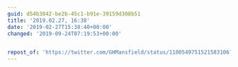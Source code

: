 ```yaml
---
guid: d54b3842-be2b-45c1-b91e-39159d308b51
title: '2019.02.27, 16:38'
date: '2019-02-27T15:38:40+00:00'
changed: '2019-09-24T07:19:53+00:00'


repost_of: 'https://twitter.com/GHMansfield/status/1100549751521583106?s=19'
---
```


